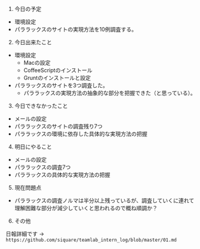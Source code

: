 1. 今日の予定

- 環境設定
- パララックスのサイトの実現方法を10例調査する。

2. 今日出来たこと

- 環境設定
	- Macの設定
	- CoffeeScriptのインストール
	- Gruntのインストールと設定
- パララックスのサイトを3つ調査した。
	- パララックスの実現方法の抽象的な部分を把握できた（と思っている）。

3. 今日できなかったこと

- メールの設定
- パララックスのサイトの調査残り7つ
- パララックスの環境に依存した具体的な実現方法の把握

4. 明日にやること

- メールの設定
- パララックスの調査7つ
- パララックスの具体的な実現方法の把握

5. 現在問題点

- パララックスの調査ノルマは半分以上残っているが、調査していくに連れて理解困難な部分が減少していくと思われるので概ね順調か？

6. その他

日報詳細です → `https://github.com/siquare/teamlab_intern_log/blob/master/01.md`
